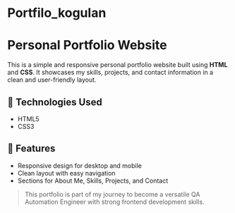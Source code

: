# Portfilo_kogulan
# Personal Portfolio Website

This is a simple and responsive personal portfolio website built using **HTML** and **CSS**. It showcases my skills, projects, and contact information in a clean and user-friendly layout.

## 🔧 Technologies Used

- HTML5
- CSS3

## 📁 Features

- Responsive design for desktop and mobile
- Clean layout with easy navigation
- Sections for About Me, Skills, Projects, and Contact

> This portfolio is part of my journey to become a versatile QA Automation Engineer with strong frontend development skills.
